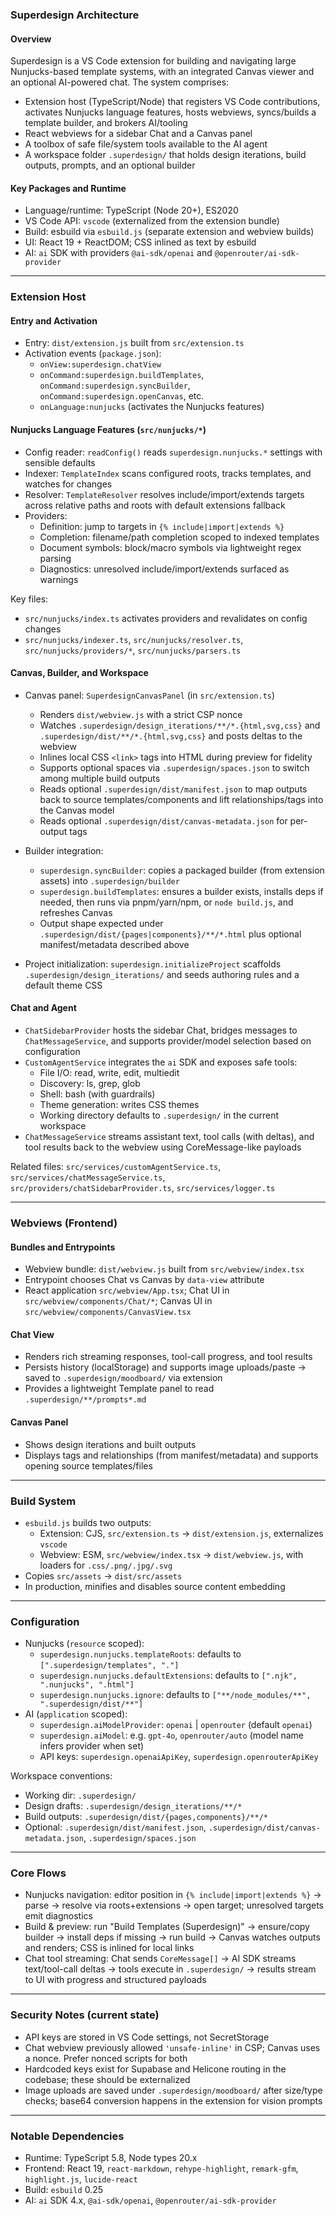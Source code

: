 ### Superdesign Architecture

#### Overview
Superdesign is a VS Code extension for building and navigating large Nunjucks-based template systems, with an integrated Canvas viewer and an optional AI-powered chat. The system comprises:
- Extension host (TypeScript/Node) that registers VS Code contributions, activates Nunjucks language features, hosts webviews, syncs/builds a template builder, and brokers AI/tooling
- React webviews for a sidebar Chat and a Canvas panel
- A toolbox of safe file/system tools available to the AI agent
- A workspace folder `.superdesign/` that holds design iterations, build outputs, prompts, and an optional builder

#### Key Packages and Runtime
- Language/runtime: TypeScript (Node 20+), ES2020
- VS Code API: `vscode` (externalized from the extension bundle)
- Build: esbuild via `esbuild.js` (separate extension and webview builds)
- UI: React 19 + ReactDOM; CSS inlined as text by esbuild
- AI: `ai` SDK with providers `@ai-sdk/openai` and `@openrouter/ai-sdk-provider`

---

### Extension Host

#### Entry and Activation
- Entry: `dist/extension.js` built from `src/extension.ts`
- Activation events (`package.json`):
  - `onView:superdesign.chatView`
  - `onCommand:superdesign.buildTemplates`, `onCommand:superdesign.syncBuilder`, `onCommand:superdesign.openCanvas`, etc.
  - `onLanguage:nunjucks` (activates the Nunjucks features)

#### Nunjucks Language Features (`src/nunjucks/*`)
- Config reader: `readConfig()` reads `superdesign.nunjucks.*` settings with sensible defaults
- Indexer: `TemplateIndex` scans configured roots, tracks templates, and watches for changes
- Resolver: `TemplateResolver` resolves include/import/extends targets across relative paths and roots with default extensions fallback
- Providers:
  - Definition: jump to targets in `{% include|import|extends %}`
  - Completion: filename/path completion scoped to indexed templates
  - Document symbols: block/macro symbols via lightweight regex parsing
  - Diagnostics: unresolved include/import/extends surfaced as warnings

Key files:
- `src/nunjucks/index.ts` activates providers and revalidates on config changes
- `src/nunjucks/indexer.ts`, `src/nunjucks/resolver.ts`, `src/nunjucks/providers/*`, `src/nunjucks/parsers.ts`

#### Canvas, Builder, and Workspace
- Canvas panel: `SuperdesignCanvasPanel` (in `src/extension.ts`)
  - Renders `dist/webview.js` with a strict CSP nonce
  - Watches `.superdesign/design_iterations/**/*.{html,svg,css}` and `.superdesign/dist/**/*.{html,svg,css}` and posts deltas to the webview
  - Inlines local CSS `<link>` tags into HTML during preview for fidelity
  - Supports optional spaces via `.superdesign/spaces.json` to switch among multiple build outputs
  - Reads optional `.superdesign/dist/manifest.json` to map outputs back to source templates/components and lift relationships/tags into the Canvas model
  - Reads optional `.superdesign/dist/canvas-metadata.json` for per-output tags

- Builder integration:
  - `superdesign.syncBuilder`: copies a packaged builder (from extension assets) into `.superdesign/builder`
  - `superdesign.buildTemplates`: ensures a builder exists, installs deps if needed, then runs via pnpm/yarn/npm, or `node build.js`, and refreshes Canvas
  - Output shape expected under `.superdesign/dist/{pages|components}/**/*.html` plus optional manifest/metadata described above

- Project initialization: `superdesign.initializeProject` scaffolds `.superdesign/design_iterations/` and seeds authoring rules and a default theme CSS

#### Chat and Agent
- `ChatSidebarProvider` hosts the sidebar Chat, bridges messages to `ChatMessageService`, and supports provider/model selection based on configuration
- `CustomAgentService` integrates the `ai` SDK and exposes safe tools:
  - File I/O: read, write, edit, multiedit
  - Discovery: ls, grep, glob
  - Shell: bash (with guardrails)
  - Theme generation: writes CSS themes
  - Working directory defaults to `.superdesign/` in the current workspace
- `ChatMessageService` streams assistant text, tool calls (with deltas), and tool results back to the webview using CoreMessage-like payloads

Related files: `src/services/customAgentService.ts`, `src/services/chatMessageService.ts`, `src/providers/chatSidebarProvider.ts`, `src/services/logger.ts`

---

### Webviews (Frontend)

#### Bundles and Entrypoints
- Webview bundle: `dist/webview.js` built from `src/webview/index.tsx`
- Entrypoint chooses Chat vs Canvas by `data-view` attribute
- React application `src/webview/App.tsx`; Chat UI in `src/webview/components/Chat/*`; Canvas UI in `src/webview/components/CanvasView.tsx`

#### Chat View
- Renders rich streaming responses, tool-call progress, and tool results
- Persists history (localStorage) and supports image uploads/paste → saved to `.superdesign/moodboard/` via extension
- Provides a lightweight Template panel to read `.superdesign/**/prompts*.md`

#### Canvas Panel
- Shows design iterations and built outputs
- Displays tags and relationships (from manifest/metadata) and supports opening source templates/files

---

### Build System
- `esbuild.js` builds two outputs:
  - Extension: CJS, `src/extension.ts` → `dist/extension.js`, externalizes `vscode`
  - Webview: ESM, `src/webview/index.tsx` → `dist/webview.js`, with loaders for `.css/.png/.jpg/.svg`
- Copies `src/assets` → `dist/src/assets`
- In production, minifies and disables source content embedding

---

### Configuration
- Nunjucks (`resource` scoped):
  - `superdesign.nunjucks.templateRoots`: defaults to `[".superdesign/templates", "."]`
  - `superdesign.nunjucks.defaultExtensions`: defaults to `[".njk", ".nunjucks", ".html"]`
  - `superdesign.nunjucks.ignore`: defaults to `["**/node_modules/**", ".superdesign/dist/**"]`
- AI (`application` scoped):
  - `superdesign.aiModelProvider`: `openai` | `openrouter` (default `openai`)
  - `superdesign.aiModel`: e.g. `gpt-4o`, `openrouter/auto` (model name infers provider when set)
  - API keys: `superdesign.openaiApiKey`, `superdesign.openrouterApiKey`

Workspace conventions:
- Working dir: `.superdesign/`
- Design drafts: `.superdesign/design_iterations/**/*`
- Build outputs: `.superdesign/dist/{pages,components}/**/*`
- Optional: `.superdesign/dist/manifest.json`, `.superdesign/dist/canvas-metadata.json`, `.superdesign/spaces.json`

---

### Core Flows
- Nunjucks navigation: editor position in `{% include|import|extends %}` → parse → resolve via roots+extensions → open target; unresolved targets emit diagnostics
- Build & preview: run "Build Templates (Superdesign)" → ensure/copy builder → install deps if missing → run build → Canvas watches outputs and renders; CSS is inlined for local links
- Chat tool streaming: Chat sends `CoreMessage[]` → AI SDK streams text/tool-call deltas → tools execute in `.superdesign/` → results stream to UI with progress and structured payloads

---

### Security Notes (current state)
- API keys are stored in VS Code settings, not SecretStorage
- Chat webview previously allowed `'unsafe-inline'` in CSP; Canvas uses a nonce. Prefer nonced scripts for both
- Hardcoded keys exist for Supabase and Helicone routing in the codebase; these should be externalized
- Image uploads are saved under `.superdesign/moodboard/` after size/type checks; base64 conversion happens in the extension for vision prompts

---

### Notable Dependencies
- Runtime: TypeScript 5.8, Node types 20.x
- Frontend: React 19, `react-markdown`, `rehype-highlight`, `remark-gfm`, `highlight.js`, `lucide-react`
- Build: `esbuild` 0.25
- AI: `ai` SDK 4.x, `@ai-sdk/openai`, `@openrouter/ai-sdk-provider`

